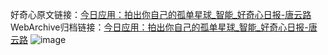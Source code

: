 好奇心原文链接：[今日应用：拍出你自己的孤单星球_智能_好奇心日报-唐云路](https://www.qdaily.com/articles/1622.html)
WebArchive归档链接：[今日应用：拍出你自己的孤单星球_智能_好奇心日报-唐云路](http://web.archive.org/web/20171205212901/http://www.qdaily.com/articles/1622.html)
![image](http://ww3.sinaimg.cn/large/007d5XDply1g3v4g0fhyej30u03ch4qp)